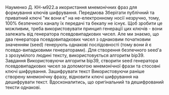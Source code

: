 Науменко Д. КН-м922.а икористання мнемонічних фраз для формування ключів шифрування.
Передмова
Зберігати публічний та приватний ключі "як вони є" на не-електронному носії незручно, тому, 100% безпечного каналу їх передачі та бекапу не існує. Щоб зробити це можливим, треба використовувати принцип генерації цих ключів - вони залежать від генератора псевдовипадкових чисел. Але ми знаємо, що два генератора псевдовипадкових чисел з однаковим початковим значенням (seed) генерують однакові послідовності (тому вони й є псевдо-випадковими генераторами). Для створення безпечного seed'a з зрозумілого людині тексту, використовується алгоритм bip39.
Завдання
Використовуючи алгоритм bip39, створити seed генератора псевдовипадкових чисел за допомогою мнемонічної фрази та стосовні ключі шифрування.
Зашифрувати текст
Використовуючи раніше створену мнемонічну фразу, відновити ключі шифрування на дешифрувати текст. Вдосконалитись, що оригінальний та дешифрований тексти однакові.
